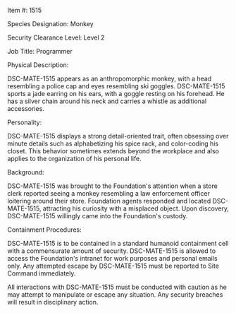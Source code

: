 Item #: 1515

Species Designation: Monkey

Security Clearance Level: Level 2

Job Title: Programmer

Physical Description:

DSC-MATE-1515 appears as an anthropomorphic monkey, with a head resembling a police cap and eyes resembling ski goggles. DSC-MATE-1515 sports a jade earring on his ears, with a goggle resting on his forehead. He has a silver chain around his neck and carries a whistle as additional accessories. 

Personality:

DSC-MATE-1515 displays a strong detail-oriented trait, often obsessing over minute details such as alphabetizing his spice rack, and color-coding his closet. This behavior sometimes extends beyond the workplace and also applies to the organization of his personal life.

Background:

DSC-MATE-1515 was brought to the Foundation's attention when a store clerk reported seeing a monkey resembling a law enforcement officer loitering around their store. Foundation agents responded and located DSC-MATE-1515, attracting his curiosity with a misplaced object. Upon discovery, DSC-MATE-1515 willingly came into the Foundation's custody.

Containment Procedures:

DSC-MATE-1515 is to be contained in a standard humanoid containment cell with a commensurate amount of security. DSC-MATE-1515 is allowed to access the Foundation's intranet for work purposes and personal emails only. Any attempted escape by DSC-MATE-1515 must be reported to Site Command immediately.

All interactions with DSC-MATE-1515 must be conducted with caution as he may attempt to manipulate or escape any situation. Any security breaches will result in disciplinary action.